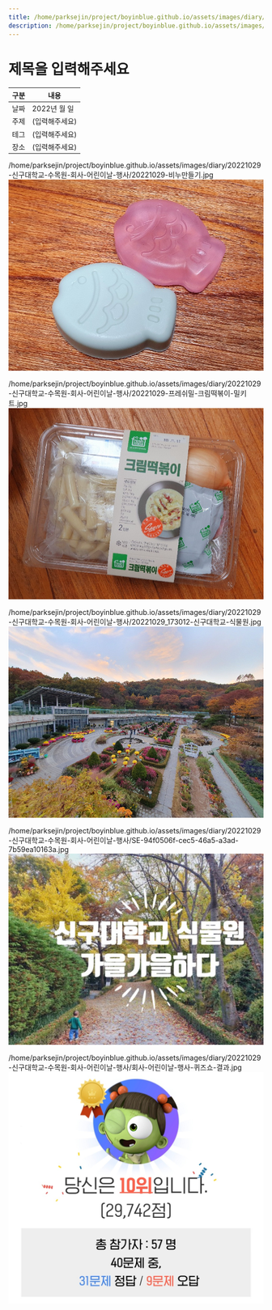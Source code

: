 ```yaml
---
title: /home/parksejin/project/boyinblue.github.io/assets/images/diary/20221029-신구대학교-수목원-회사-어린이날-행사
description: /home/parksejin/project/boyinblue.github.io/assets/images/diary/20221029-신구대학교-수목원-회사-어린이날-행사
---
```



제목을 입력해주세요
===


|구분|내용|
|---|---|
|날짜|2022년 월 일|
|주제|(입력해주세요)|
|테그|(입력해주세요)|
|장소|(입력해주세요)|


/home/parksejin/project/boyinblue.github.io/assets/images/diary/20221029-신구대학교-수목원-회사-어린이날-행사/20221029-비누만들기.jpg
![이미지](20221029-비누만들기.jpg)


/home/parksejin/project/boyinblue.github.io/assets/images/diary/20221029-신구대학교-수목원-회사-어린이날-행사/20221029-프레쉬밀-크림떡볶이-밀키트.jpg
![이미지](20221029-프레쉬밀-크림떡볶이-밀키트.jpg)


/home/parksejin/project/boyinblue.github.io/assets/images/diary/20221029-신구대학교-수목원-회사-어린이날-행사/20221029_173012-신구대학교-식물원.jpg
![이미지](20221029_173012-신구대학교-식물원.jpg)


/home/parksejin/project/boyinblue.github.io/assets/images/diary/20221029-신구대학교-수목원-회사-어린이날-행사/SE-94f0506f-cec5-46a5-a3ad-7b59ea10163a.jpg
![이미지](SE-94f0506f-cec5-46a5-a3ad-7b59ea10163a.jpg)


/home/parksejin/project/boyinblue.github.io/assets/images/diary/20221029-신구대학교-수목원-회사-어린이날-행사/회사-어린이날-행사-퀴즈쇼-결과.jpg
![이미지](회사-어린이날-행사-퀴즈쇼-결과.jpg)


